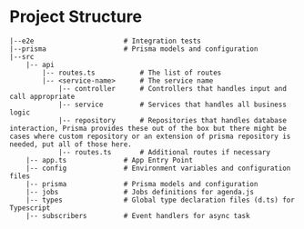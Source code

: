# Project Structure

> 
    |--e2e                      # Integration tests
    |--prisma                   # Prisma models and configuration 
    |--src
        |-- api
            |-- routes.ts           # The list of routes
            |-- <service-name>      # The service name
                |-- controller      # Controllers that handles input and call appropriate 
                |-- service         # Services that handles all business logic 
                |-- repository      # Repositories that handles database interaction, Prisma provides these out of the box but there might be cases where custom repository or an extension of prisma repository is needed, put all of those here.
                |-- routes.ts       # Additional routes if necessary
        |-- app.ts              # App Entry Point
        |-- config              # Environment variables and configuration files
        |-- prisma              # Prisma models and configuration
        |-- jobs                # Jobs definitions for agenda.js
        |-- types               # Global type declaration files (d.ts) for Typescript
        |-- subscribers         # Event handlers for async task